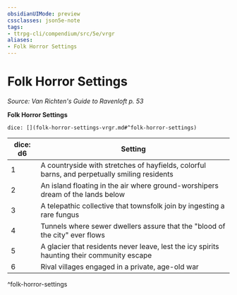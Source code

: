 ```yaml
---
obsidianUIMode: preview
cssclasses: json5e-note
tags:
- ttrpg-cli/compendium/src/5e/vrgr
aliases:
- Folk Horror Settings
---
```

# Folk Horror Settings
*Source: Van Richten's Guide to Ravenloft p. 53* 

**Folk Horror Settings**

`dice: [](folk-horror-settings-vrgr.md#^folk-horror-settings)`

| dice: d6 | Setting |
|----------|---------|
| 1 | A countryside with stretches of hayfields, colorful barns, and perpetually smiling residents |
| 2 | An island floating in the air where ground-worshipers dream of the lands below |
| 3 | A telepathic collective that townsfolk join by ingesting a rare fungus |
| 4 | Tunnels where sewer dwellers assure that the "blood of the city" ever flows |
| 5 | A glacier that residents never leave, lest the icy spirits haunting their community escape |
| 6 | Rival villages engaged in a private, age-old war |
^folk-horror-settings
